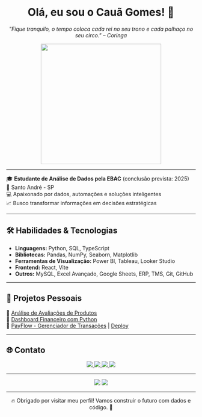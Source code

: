 <h1 align="center">Olá, eu sou o Cauã Gomes! 🦇</h1>

<p align="center">
  <i>"Fique tranquilo, o tempo coloca cada rei no seu trono e cada palhaço no seu circo." – Coringa</i>
</p>

<p align="center">
  <img src="https://media.giphy.com/media/L0NqUQw4zA4ic/giphy.gif" width="320" />
</p>

---

🎓 **Estudante de Análise de Dados pela EBAC** (conclusão prevista: 2025)  
📍 Santo André - SP  
💻 Apaixonado por dados, automações e soluções inteligentes  
📈 Busco transformar informações em decisões estratégicas

---

## 🛠️ Habilidades & Tecnologias

- **Linguagens:** Python, SQL, TypeScript
- **Bibliotecas:** Pandas, NumPy, Seaborn, Matplotlib
- **Ferramentas de Visualização:** Power BI, Tableau, Looker Studio
- **Frontend:** React, Vite
- **Outros:** MySQL, Excel Avançado, Google Sheets, ERP, TMS, Git, GitHub

---

## 🚀 Projetos Pessoais

🔹 [Análise de Avaliações de Produtos](https://github.com/Caua-Gomes-2/Projeto_de_An-lise_de_Avalia-es_de_Produtos.git)  
🔹 [Dashboard Financeiro com Python](https://github.com/Caua-Gomes-2/Projeto-de-Visualiza-o-de-Dados-com-Dash.git)  
🔹 [PayFlow - Gerenciador de Transações](https://github.com/Caua-Gomes-2/PayFlow.git) | [Deploy](https://payfloww.netlify.app/)

---

## 🌐 Contato

<p align="center">
  <a href="https://portifoliocauagomes.netlify.app" target="_blank">
    <img src="https://img.shields.io/badge/Portf%C3%B3lio-000?style=for-the-badge&logo=vercel&logoColor=white" />
  </a>
  <a href="mailto:cauacesarmgomes@gmail.com">
    <img src="https://img.shields.io/badge/Gmail-D14836?style=for-the-badge&logo=gmail&logoColor=white" />
  </a>
  <a href="https://www.linkedin.com/in/cauã-gomes/" target="_blank">
    <img src="https://img.shields.io/badge/LinkedIn-0A66C2?style=for-the-badge&logo=linkedin&logoColor=white" />
  </a>
  <a href="https://wa.me/5511982236609" target="_blank">
    <img src="https://img.shields.io/badge/WhatsApp-25D366?style=for-the-badge&logo=whatsapp&logoColor=white" />
  </a>
</p>

---

<p align="center">
  <img src="https://github-readme-stats.vercel.app/api/top-langs/?username=Caua-Gomes-2&layout=compact&theme=dracula" />
  <img src="https://github-readme-stats.vercel.app/api?username=Caua-Gomes-2&show_icons=true&theme=dracula" />
</p>

---

<p align="center">🔥 Obrigado por visitar meu perfil! Vamos construir o futuro com dados e código. 🚀</p>
